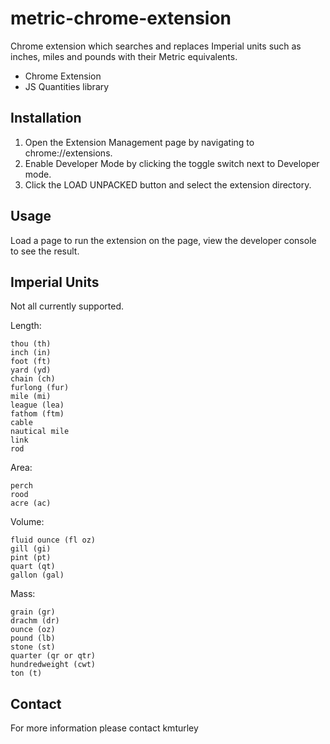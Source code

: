 # metric-chrome-extension

Chrome extension which searches and replaces Imperial units such as inches, miles and pounds with their Metric equivalents.

* Chrome Extension
* JS Quantities library


## Installation

1) Open the Extension Management page by navigating to chrome://extensions.
2) Enable Developer Mode by clicking the toggle switch next to Developer mode.
3) Click the LOAD UNPACKED button and select the extension directory.


## Usage

Load a page to run the extension on the page, view the developer console to see the result.


## Imperial Units

Not all currently supported.

Length:

    thou (th)
    inch (in)
    foot (ft)
    yard (yd)
    chain (ch)
    furlong (fur)
    mile (mi)
    league (lea)
    fathom (ftm)
    cable
    nautical mile
    link
    rod

Area:

    perch
    rood
    acre (ac)

Volume:

    fluid ounce (fl oz)
    gill (gi)
    pint (pt)
    quart (qt)
    gallon (gal)

Mass:

    grain (gr)
    drachm (dr)
    ounce (oz)
    pound (lb)
    stone (st)
    quarter (qr or qtr)
    hundredweight (cwt)
    ton (t)


## Contact

For more information please contact kmturley
